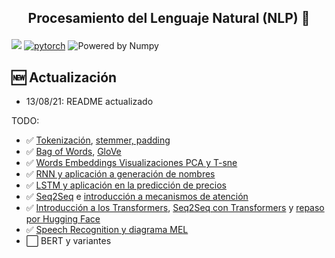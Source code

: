 <h2 align="center">
<p>Procesamiento del Lenguaje Natural (NLP) 💬</p>
</h2>

[![](https://img.shields.io/pypi/pyversions/scikit-learn.svg)](https://www.python.org/)
[![pytorch](https://img.shields.io/badge/PyTorch-1.7-EE4C2C.svg?style=flat&logo=pytorch)](https://pytorch.org)
![Powered by Numpy](https://img.shields.io/badge/powered%20by-Numpy-blue.svg?style=flat&colorA=57BAF9&colorB=007D8A)



## 🆕 Actualización
- 13/08/21: README actualizado

 TODO:
- ✅ [Tokenización](./Notebooks/1_Tokenization_examples.ipynb), [stemmer, padding](./Notebooks/0_NLP_Basics.ipynb)
- ✅ [Bag of Words](./Notebooks/2_Bag_of_Words.ipynb), [GloVe](./Noteboooks/4_GloVe.ipynb)
- ✅ [Words Embeddings Visualizaciones PCA y T-sne](./Notebooks/3_Word_Embeddings.ipynb)
- ✅ [RNN y aplicación a generación de nombres](./generacion-nombres-RNN)
- ✅ [LSTM y aplicación en la predicción de precios](./Notebooks/6_LSTM.ipynb)
- ✅ [Seq2Seq](7_Seq_2_Seq_LSTM.ipynb) e [introducción a mecanismos de atención](./Notebooks/8_Seq_2_Seq_Attention.ipynb)
- ✅ [Introducción a los Transformers](./Notebooks/9_Introduccion_Transformer.ipynb), [Seq2Seq con Transformers](./Notebooks/10_Seq2Seq_con_Transformers.ipynb) y [repaso por Hugging Face](.Notebooks/12.0_HuggingFace.ipynb)
- ✅ [Speech Recognition y diagrama MEL](.Notebooks/11_speech_command_recognition_with_torchaudio.ipynb)
- ⬜️ BERT y variantes



